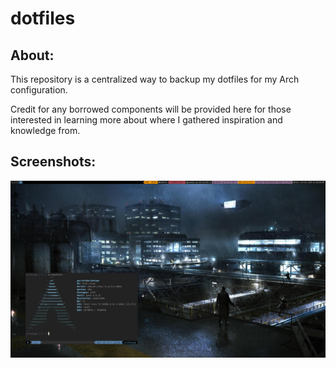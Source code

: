 # dotfiles
## About:
This repository is a centralized way to backup my  dotfiles for my Arch configuration.

Credit for any borrowed components will be provided here for those interested in learning more about where I gathered inspiration and knowledge from.

## Screenshots:
![Screenshot](Screenshot.png)
